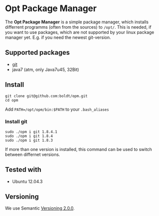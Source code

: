 # Opt Package Manager

The **Opt Package Manager** is a simple package manager, which installs 
differrent programms (often from the sources) to `/opt/`. This is needed, 
if you want to use packages, which are not supported by your linux package 
manager yet. E.g. if you need the newest git-version.

## Supported packages

* [git](http://git-scm.com/)
* java7 (atm, only Java7u45, 32Bit)

## Install

```
git clone git@github.com:boldt/opm.git
cd opm
```

Add `PATH=/opt/opm/bin:$PATH` to your `.bash_aliases`

### Install git

```
sudo ./opm i git 1.8.4.1
sudo ./opm i git 1.8.4
sudo ./opm i git 1.8.3
```

If more than one version is installed, this command can be used to switch 
between differnet versions.

## Tested with

* Ubuntu 12.04.3

## Versioning

We use Semantic [Versioning 2.0.0](http://semver.org/).
